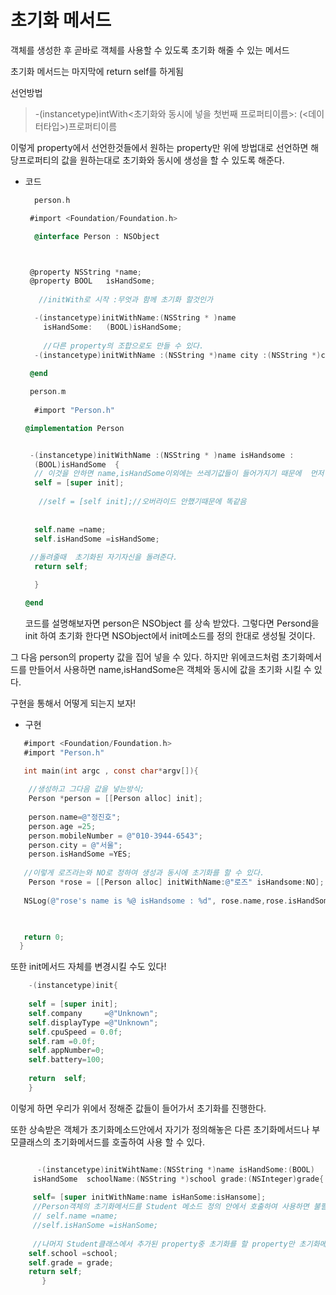 # 초기화 메서드

  객체를 생성한 후 곧바로 객체를 사용할 수 있도록 초기화 해줄 수 있는 메서드

초기화 메서드는 마지막에 return self를 하게됨

선언방법
> -(instancetype)intWith<초기화와 동시에 넣을 첫번째 프로퍼티이름>:
> (<데이터타입>)프로퍼티이름 

이렇게 property에서 선언한것들에서 원하는  property만  위에 방법대로 선언하면  해당프로퍼티의 값을 원하는대로 초기화와 동시에  생성을 할 수 있도록 해준다.


 - 코드
   ``` objective-c
     person.h

    #import <Foundation/Foundation.h>

     @interface Person : NSObject



    @property NSString *name;
    @property BOOL 	 isHandSome;
    
      //initWith로 시작 :무엇과 함께 초기화 할것인가

     -(instancetype)initWithName:(NSString * )name 
       isHandSome:   (BOOL)isHandSome;
       
       //다른 property의 조합으로도 만들 수 있다.
     -(instancetype)initWithName :(NSString *)name city :(NSString *)city;
 
    @end

    person.m
    
     #import "Person.h"

   @implementation Person


    -(instancetype)initWithName :(NSString * )name isHandsome :  
     (BOOL)isHandSome  {
     // 이것을 안하면 name,isHandSome이외에는 쓰레기값들이 들어가지기 때문에  먼저  상속받은 부모클래스의 init으로 초기화를 한다.
     self = [super init];
    
      //self = [self init];//오버라이드 안했기때문에 똑같음
    
    
     self.name =name;
     self.isHandSome =isHandSome;
    
    //돌려줄때  초기화된 자기자신을 돌려준다.
     return self;

     }

   @end

    ```
   코드를 설명해보자면    person은 NSObject 를 상속 받았다.
   그렇다면 Persond을 init 하여 초기화 한다면  NSObject에서 init메소드를 정의   한대로 생성될 것이다.
   
  그 다음 person의 property 값을 집어 넣을 수 있다.
  하지만 위에코드처럼  초기화메서드를 만들어서 사용하면 name,isHandSome은 
 객체와 동시에 값을 초기화 시킬 수 있다.

 구현을 통해서 어떻게 되는지 보자!

 - 구현
 
 ```objective-c
    #import <Foundation/Foundation.h>    
    #import "Person.h"

    int main(int argc , const char*argv[]){
    
     //생성하고 그다음 값을 넣는방식;
     Person *person = [[Person alloc] init];
    
     person.name=@"정진호";
     person.age =25;
     person.mobileNumber = @"010-3944-6543";
     person.city = @"서울";
     person.isHandSome =YES;
    
    //이렇게 로즈라는와 NO로 정하여 생성과 동시에 초기화를 할 수 있다.
     Person *rose = [[Person alloc] initWithName:@"로즈" isHandsome:NO];
    
    NSLog(@"rose's name is %@ isHandsome : %d", rose.name,rose.isHandSome);
                                                                    


    return 0;
   }
  ```
  
또한 init메서드 자체를 변경시킬 수도 있다!
```objective-c
    -(instancetype)init{
    
    self = [super init];
    self.company     =@"Unknown";
    self.displayType =@"Unknown";
    self.cpuSpeed = 0.0f;
    self.ram =0.0f;
    self.appNumber=0;
    self.battery=100;
    
    return  self;
    }
  ```
  
이렇게 하면 우리가 위에서 정해준 값들이 들어가서 초기화를 진행한다.


또한 상속받은 객체가 초기화메소드안에서 자기가 정의해놓은 다른 초기화메서드나 부모클래스의 초기화메서드를  호출하여 사용 할 수 있다.


```objective-c

      -(instancetype)initWihtName:(NSString *)name isHandSome:(BOOL)
     isHandSome  schoolName:(NSString *)school grade:(NSInteger)grade{
     
     self= [super initWithName:name isHanSome:isHansome];
     //Person객체의 초기화메서드를 Student 메소드 정의 안에서 호출하여 사용하면 불필요한 코드를 줄일 수있다.
     // self.name =name;
     //self.isHanSome =isHanSome;
     
     //나머지 Student클래스에서 추가된 property중 초기화를 할 property만 초기화메서드로 다시 만들어 주면된다.
    self.school =school;
    self.grade = grade;
    return self;
       }
   ```







     

